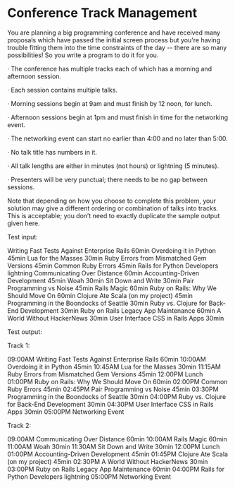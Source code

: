 # Conference Track Management

You are planning a big programming conference and have received many proposals which have passed the initial screen process but you're having trouble fitting them into the time constraints of the day -- there are so many possibilities! So you write a program to do it for you.

· The conference has multiple tracks each of which has a morning and afternoon session.

· Each session contains multiple talks.

· Morning sessions begin at 9am and must finish by 12 noon, for lunch.

· Afternoon sessions begin at 1pm and must finish in time for the networking event.

· The networking event can start no earlier than 4:00 and no later than 5:00.

· No talk title has numbers in it.

· All talk lengths are either in minutes (not hours) or lightning (5 minutes).

· Presenters will be very punctual; there needs to be no gap between sessions.

Note that depending on how you choose to complete this problem, your solution may give a different ordering or combination of talks into tracks. This is acceptable; you don’t need to exactly duplicate the sample output given here.

Test input:

Writing Fast Tests Against Enterprise Rails 60min
Overdoing it in Python 45min
Lua for the Masses 30min
Ruby Errors from Mismatched Gem Versions 45min
Common Ruby Errors 45min
Rails for Python Developers lightning
Communicating Over Distance 60min
Accounting-Driven Development 45min
Woah 30min
Sit Down and Write 30min
Pair Programming vs Noise 45min
Rails Magic 60min
Ruby on Rails: Why We Should Move On 60min
Clojure Ate Scala (on my project) 45min
Programming in the Boondocks of Seattle 30min
Ruby vs. Clojure for Back-End Development 30min
Ruby on Rails Legacy App Maintenance 60min
A World Without HackerNews 30min
User Interface CSS in Rails Apps 30min

Test output:

Track 1:

09:00AM Writing Fast Tests Against Enterprise Rails 60min
10:00AM Overdoing it in Python 45min
10:45AM Lua for the Masses 30min
11:15AM Ruby Errors from Mismatched Gem Versions 45min
12:00PM Lunch
01:00PM Ruby on Rails: Why We Should Move On 60min
02:00PM Common Ruby Errors 45min
02:45PM Pair Programming vs Noise 45min
03:30PM Programming in the Boondocks of Seattle 30min
04:00PM Ruby vs. Clojure for Back-End Development 30min
04:30PM User Interface CSS in Rails Apps 30min
05:00PM Networking Event

Track 2:

09:00AM Communicating Over Distance 60min
10:00AM Rails Magic 60min
11:00AM Woah 30min
11:30AM Sit Down and Write 30min
12:00PM Lunch
01:00PM Accounting-Driven Development 45min
01:45PM Clojure Ate Scala (on my project) 45min
02:30PM A World Without HackerNews 30min
03:00PM Ruby on Rails Legacy App Maintenance 60min
04:00PM Rails for Python Developers lightning
05:00PM Networking Event
